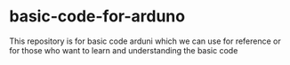 # basic-code-for-arduno
This repository is for basic code arduni which we can use for reference or for those who want to learn and understanding the basic code
